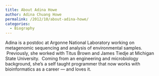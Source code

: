 ```yaml
---
title: About Adina Howe
author: Adina Chuang Howe
permalink: /2012/10/about-adina-howe/
categories:
  - Biography
---
```

Adina is a postdoc at Argonne National Laboratory working on metagenomic sequencing and analysis of environmental samples.  Previously, she worked with Titus Brown and James Tiedje at Michigan State University.  Coming from an engineering and microbiology background, she&#8217;s a self taught programmer that now works with bioinformatics as a career &#8212; and loves it.

&nbsp;

&nbsp;

&nbsp;

&nbsp;
